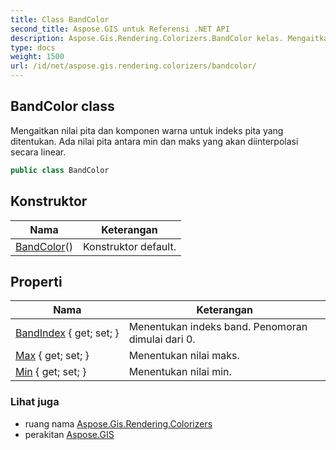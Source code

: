 ```yaml
---
title: Class BandColor
second_title: Aspose.GIS untuk Referensi .NET API
description: Aspose.Gis.Rendering.Colorizers.BandColor kelas. Mengaitkan nilai pita dan komponen warna untuk indeks pita yang ditentukan. Ada nilai pita antara min dan maks yang akan diinterpolasi secara linear.
type: docs
weight: 1500
url: /id/net/aspose.gis.rendering.colorizers/bandcolor/
---
```

## BandColor class

Mengaitkan nilai pita dan komponen warna untuk indeks pita yang ditentukan. Ada nilai pita antara min dan maks yang akan diinterpolasi secara linear.

```csharp
public class BandColor
```

## Konstruktor

| Nama | Keterangan |
| --- | --- |
| [BandColor](bandcolor/)() | Konstruktor default. |

## Properti

| Nama | Keterangan |
| --- | --- |
| [BandIndex](../../aspose.gis.rendering.colorizers/bandcolor/bandindex/) { get; set; } | Menentukan indeks band. Penomoran dimulai dari 0. |
| [Max](../../aspose.gis.rendering.colorizers/bandcolor/max/) { get; set; } | Menentukan nilai maks. |
| [Min](../../aspose.gis.rendering.colorizers/bandcolor/min/) { get; set; } | Menentukan nilai min. |

### Lihat juga

* ruang nama [Aspose.Gis.Rendering.Colorizers](../../aspose.gis.rendering.colorizers/)
* perakitan [Aspose.GIS](../../)


